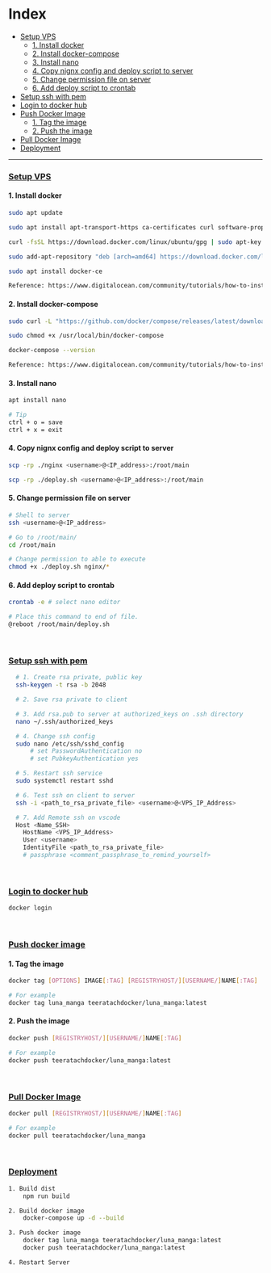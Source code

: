 ﻿# Index

- [Setup VPS](#setup-vps)
  - [1. Install docker](#1-install-docker)
  - [2. Install docker-compose](#2-install-docker-compose)
  - [3. Install nano](#3-install-nano)
  - [4. Copy nignx config and deploy script to server](#4-copy-nignx-config-and-deploy-script-to-server)
  - [5. Change permission file on server](#5-change-permission-file-on-server)
  - [6. Add deploy script to crontab](#6-add-deploy-script-to-crontab)
- [Setup ssh with pem](#setup-ssh-with-pem)
- [Login to docker hub](#login-to-docker-hub)
- [Push Docker Image](#push-docker-image)
  - [1. Tag the image](#1-tag-the-image)
  - [2. Push the image](#2-push-the-image)
- [Pull Docker Image](#pull-docker-image)
- [Deployment](#deployment)

---

### [Setup VPS](#index)

#### 1. Install docker

```sh
sudo apt update

sudo apt install apt-transport-https ca-certificates curl software-properties-common

curl -fsSL https://download.docker.com/linux/ubuntu/gpg | sudo apt-key add -

sudo add-apt-repository "deb [arch=amd64] https://download.docker.com/linux/ubuntu focal stable"

sudo apt install docker-ce

Reference: https://www.digitalocean.com/community/tutorials/how-to-install-and-use-docker-on-ubuntu-20-04
```

#### 2. Install docker-compose

```sh
sudo curl -L "https://github.com/docker/compose/releases/latest/download/docker-compose-$(uname -s)-$(uname -m)" -o /usr/local/bin/docker-compose

sudo chmod +x /usr/local/bin/docker-compose

docker-compose --version

Reference: https://www.digitalocean.com/community/tutorials/how-to-install-and-use-docker-compose-on-ubuntu-20-04
```

#### 3. Install nano

```sh
apt install nano

# Tip
ctrl + o = save
ctrl + x = exit
```

#### 4. Copy nignx config and deploy script to server

```sh
scp -rp ./nginx <username>@<IP_address>:/root/main

scp -rp ./deploy.sh <username>@<IP_address>:/root/main
```

#### 5. Change permission file on server

```sh
# Shell to server
ssh <username>@<IP_address>

# Go to /root/main/
cd /root/main

# Change permission to able to execute
chmod +x ./deploy.sh nginx/*
```

#### 6. Add deploy script to crontab

```sh
crontab -e # select nano editor

# Place this command to end of file.
@reboot /root/main/deploy.sh
```

<br/>

### [Setup ssh with pem](#index)

```sh
  # 1. Create rsa private, public key
  ssh-keygen -t rsa -b 2048

  # 2. Save rsa private to client

  # 3. Add rsa.pub to server at authorized_keys on .ssh directory
  nano ~/.ssh/authorized_keys

  # 4. Change ssh config
  sudo nano /etc/ssh/sshd_config
      # set PasswordAuthentication no
      # set PubkeyAuthentication yes

  # 5. Restart ssh service
  sudo systemctl restart sshd

  # 6. Test ssh on client to server
  ssh -i <path_to_rsa_private_file> <username>@<VPS_IP_Address>

  # 7. Add Remote ssh on vscode
  Host <Name_SSH>
    HostName <VPS_IP_Address>
    User <username>
    IdentityFile <path_to_rsa_private_file>
    # passphrase <comment_passphrase_to_remind_yourself>


```

<br/>

### [Login to docker hub](#index)

```sh
docker login
```

<br/>

### [Push docker image](#index)

#### 1. Tag the image

```sh
docker tag [OPTIONS] IMAGE[:TAG] [REGISTRYHOST/][USERNAME/]NAME[:TAG]

# For example
docker tag luna_manga teeratachdocker/luna_manga:latest
```

#### 2. Push the image

```sh
docker push [REGISTRYHOST/][USERNAME/]NAME[:TAG]

# For example
docker push teeratachdocker/luna_manga:latest
```

<br/>

### [Pull Docker Image](#index)

```sh
docker pull [REGISTRYHOST/][USERNAME/]NAME[:TAG]

# For example
docker pull teeratachdocker/luna_manga
```

<br/>

### [Deployment](#index)

```sh
1. Build dist
    npm run build

2. Build docker image
    docker-compose up -d --build

3. Push docker image
    docker tag luna_manga teeratachdocker/luna_manga:latest
    docker push teeratachdocker/luna_manga:latest

4. Restart Server
```
